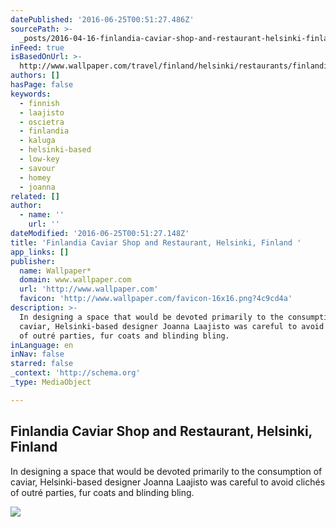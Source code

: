 ```yaml
---
datePublished: '2016-06-25T00:51:27.486Z'
sourcePath: >-
  _posts/2016-04-16-finlandia-caviar-shop-and-restaurant-helsinki-finland-or-tr.md
inFeed: true
isBasedOnUrl: >-
  http://www.wallpaper.com/travel/finland/helsinki/restaurants/finlandia-caviar-shop-and-restaurant
authors: []
hasPage: false
keywords:
  - finnish
  - laajisto
  - oscietra
  - finlandia
  - kaluga
  - helsinki-based
  - low-key
  - savour
  - homey
  - joanna
related: []
author:
  - name: ''
    url: ''
dateModified: '2016-06-25T00:51:27.148Z'
title: 'Finlandia Caviar Shop and Restaurant, Helsinki, Finland '
app_links: []
publisher:
  name: Wallpaper*
  domain: www.wallpaper.com
  url: 'http://www.wallpaper.com'
  favicon: 'http://www.wallpaper.com/favicon-16x16.png?4c9cd4a'
description: >-
  In designing a space that would be devoted primarily to the consumption of
  caviar, Helsinki-based designer Joanna Laajisto was careful to avoid clichés
  of outré parties, fur coats and blinding bling.
inLanguage: en
inNav: false
starred: false
_context: 'http://schema.org'
_type: MediaObject

---
```

<article style=""><h1>Finlandia Caviar Shop and Restaurant, Helsinki, Finland </h1><p>In designing a space that would be devoted primarily to the consumption of caviar, Helsinki-based designer Joanna Laajisto was careful to avoid clichés of outré parties, fur coats and blinding bling.</p><img src="https://s3-us-west-2.amazonaws.com/the-grid-img/p/8c8437362b3171b8de06740c000ce5c4fbf34d9d.jpg" /></article>